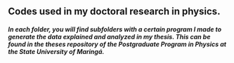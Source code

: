 <h2> Codes used in my doctoral research in physics. </h2>

<h5> In each folder, you will find subfolders with a certain program I made to generate the data explained and analyzed in my thesis. This can be found in the theses repository of the Postgraduate Program in Physics at the State University of Maringá. </h5>
